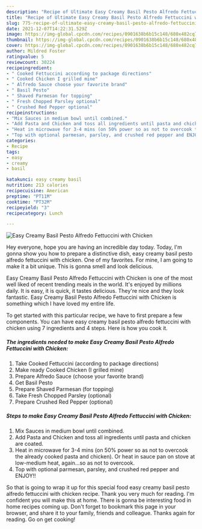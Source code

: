 ```yaml
---
description: "Recipe of Ultimate Easy Creamy Basil Pesto Alfredo Fettuccini with Chicken"
title: "Recipe of Ultimate Easy Creamy Basil Pesto Alfredo Fettuccini with Chicken"
slug: 775-recipe-of-ultimate-easy-creamy-basil-pesto-alfredo-fettuccini-with-chicken
date: 2021-12-07T14:22:31.529Z
image: https://img-global.cpcdn.com/recipes/0901638b6b15c148/680x482cq70/easy-creamy-basil-pesto-alfredo-fettuccini-with-chicken-recipe-main-photo.jpg
thumbnail: https://img-global.cpcdn.com/recipes/0901638b6b15c148/680x482cq70/easy-creamy-basil-pesto-alfredo-fettuccini-with-chicken-recipe-main-photo.jpg
cover: https://img-global.cpcdn.com/recipes/0901638b6b15c148/680x482cq70/easy-creamy-basil-pesto-alfredo-fettuccini-with-chicken-recipe-main-photo.jpg
author: Mildred Foster
ratingvalue: 5
reviewcount: 30224
recipeingredient:
- " Cooked Fettuccini according to package directions"
- " Cooked Chicken I grilled mine"
- " Alfredo Sauce choose your favorite brand"
- " Basil Pesto"
- " Shaved Parmesan for topping"
- " Fresh Chopped Parsley optional"
- " Crushed Red Pepper optional"
recipeinstructions:
- "Mix Sauces in medium bowl until combined."
- "Add Pasta and Chicken and toss all ingredients until pasta and chicken are coated."
- "Heat in microwave for 3-4 mins (on 50% power so as not to overcook the already cooked pasta and chicken). Or heat in sauce pan on stove at low-medium heat, again...so as not to overcook."
- "Top with optional parmesan, parsley, and crushed red pepper and ENJOY!!"
categories:
- Recipe
tags:
- easy
- creamy
- basil

katakunci: easy creamy basil 
nutrition: 213 calories
recipecuisine: American
preptime: "PT11M"
cooktime: "PT32M"
recipeyield: "3"
recipecategory: Lunch

---
```



![Easy Creamy Basil Pesto Alfredo Fettuccini with Chicken](https://img-global.cpcdn.com/recipes/0901638b6b15c148/680x482cq70/easy-creamy-basil-pesto-alfredo-fettuccini-with-chicken-recipe-main-photo.jpg)

Hey everyone, hope you are having an incredible day today. Today, I'm gonna show you how to prepare a distinctive dish, easy creamy basil pesto alfredo fettuccini with chicken. One of my favorites. For mine, I am going to make it a bit unique. This is gonna smell and look delicious.

Easy Creamy Basil Pesto Alfredo Fettuccini with Chicken is one of the most well liked of recent trending meals in the world. It's enjoyed by millions daily. It is easy, it is quick, it tastes delicious. They're nice and they look fantastic. Easy Creamy Basil Pesto Alfredo Fettuccini with Chicken is something which I have loved my entire life.




To get started with this particular recipe, we have to first prepare a few components. You can have easy creamy basil pesto alfredo fettuccini with chicken using 7 ingredients and 4 steps. Here is how you cook it.

<!--inarticleads1-->

##### The ingredients needed to make Easy Creamy Basil Pesto Alfredo Fettuccini with Chicken:

1. Take  Cooked Fettuccini (according to package directions)
1. Make ready  Cooked Chicken (I grilled mine)
1. Prepare  Alfredo Sauce (choose your favorite brand)
1. Get  Basil Pesto
1. Prepare  Shaved Parmesan (for topping)
1. Take  Fresh Chopped Parsley (optional)
1. Prepare  Crushed Red Pepper (optional)




<!--inarticleads2-->

##### Steps to make Easy Creamy Basil Pesto Alfredo Fettuccini with Chicken:

1. Mix Sauces in medium bowl until combined.
1. Add Pasta and Chicken and toss all ingredients until pasta and chicken are coated.
1. Heat in microwave for 3-4 mins (on 50% power so as not to overcook the already cooked pasta and chicken). Or heat in sauce pan on stove at low-medium heat, again...so as not to overcook.
1. Top with optional parmesan, parsley, and crushed red pepper and ENJOY!!




So that is going to wrap it up for this special food easy creamy basil pesto alfredo fettuccini with chicken recipe. Thank you very much for reading. I'm confident you will make this at home. There is gonna be interesting food in home recipes coming up. Don't forget to bookmark this page in your browser, and share it to your family, friends and colleague. Thanks again for reading. Go on get cooking!
